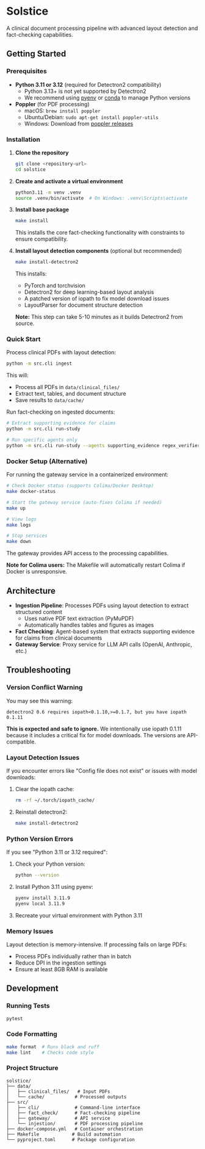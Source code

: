 # Solstice

A clinical document processing pipeline with advanced layout detection and fact-checking capabilities.

## Getting Started

### Prerequisites

- **Python 3.11 or 3.12** (required for Detectron2 compatibility)
  - Python 3.13+ is not yet supported by Detectron2
  - We recommend using [pyenv](https://github.com/pyenv/pyenv) or [conda](https://docs.conda.io/) to manage Python versions
- **Poppler** (for PDF processing)
  - macOS: `brew install poppler`
  - Ubuntu/Debian: `sudo apt-get install poppler-utils`
  - Windows: Download from [poppler releases](https://github.com/oschwartz10612/poppler-windows/releases)

### Installation

1. **Clone the repository**
   ```bash
   git clone <repository-url>
   cd solstice
   ```

2. **Create and activate a virtual environment**
   ```bash
   python3.11 -m venv .venv
   source .venv/bin/activate  # On Windows: .venv\Scripts\activate
   ```

3. **Install base package**
   ```bash
   make install
   ```
   This installs the core fact-checking functionality with constraints to ensure compatibility.

4. **Install layout detection components** (optional but recommended)
   ```bash
   make install-detectron2
   ```
   This installs:
   - PyTorch and torchvision
   - Detectron2 for deep learning-based layout analysis
   - A patched version of iopath to fix model download issues
   - LayoutParser for document structure detection

   **Note:** This step can take 5-10 minutes as it builds Detectron2 from source.


### Quick Start

Process clinical PDFs with layout detection:

```bash
python -m src.cli ingest
```

This will:
- Process all PDFs in `data/clinical_files/`
- Extract text, tables, and document structure
- Save results to `data/cache/`

Run fact-checking on ingested documents:

```bash
# Extract supporting evidence for claims
python -m src.cli run-study

# Run specific agents only
python -m src.cli run-study --agents supporting_evidence regex_verifier
```

### Docker Setup (Alternative)

For running the gateway service in a containerized environment:

```bash
# Check Docker status (supports Colima/Docker Desktop)
make docker-status

# Start the gateway service (auto-fixes Colima if needed)
make up

# View logs
make logs

# Stop services
make down
```

The gateway provides API access to the processing capabilities.

**Note for Colima users:** The Makefile will automatically restart Colima if Docker is unresponsive.

## Architecture

- **Ingestion Pipeline**: Processes PDFs using layout detection to extract structured content
  - Uses native PDF text extraction (PyMuPDF)
  - Automatically handles tables and figures as images
- **Fact Checking**: Agent-based system that extracts supporting evidence for claims from clinical documents
- **Gateway Service**: Proxy service for LLM API calls (OpenAI, Anthropic, etc.)

## Troubleshooting

### Version Conflict Warning

You may see this warning:
```
detectron2 0.6 requires iopath<0.1.10,>=0.1.7, but you have iopath 0.1.11
```

**This is expected and safe to ignore.** We intentionally use iopath 0.1.11 because it includes a critical fix for model downloads. The versions are API-compatible.

### Layout Detection Issues

If you encounter errors like "Config file does not exist" or issues with model downloads:

1. Clear the iopath cache:
   ```bash
   rm -rf ~/.torch/iopath_cache/
   ```

2. Reinstall detectron2:
   ```bash
   make install-detectron2
   ```

### Python Version Errors

If you see "Python 3.11 or 3.12 required":

1. Check your Python version:
   ```bash
   python --version
   ```

2. Install Python 3.11 using pyenv:
   ```bash
   pyenv install 3.11.9
   pyenv local 3.11.9
   ```

3. Recreate your virtual environment with Python 3.11

### Memory Issues

Layout detection is memory-intensive. If processing fails on large PDFs:
- Process PDFs individually rather than in batch
- Reduce DPI in the ingestion settings
- Ensure at least 8GB RAM is available

## Development

### Running Tests
```bash
pytest
```

### Code Formatting
```bash
make format  # Runs black and ruff
make lint    # Checks code style
```

### Project Structure
```
solstice/
├── data/
│   ├── clinical_files/   # Input PDFs
│   └── cache/           # Processed outputs
├── src/
│   ├── cli/             # Command-line interface
│   ├── fact_check/      # Fact-checking pipeline
│   ├── gateway/         # API service
│   └── injestion/       # PDF processing pipeline
├── docker-compose.yml   # Container orchestration
├── Makefile            # Build automation
└── pyproject.toml      # Package configuration
```